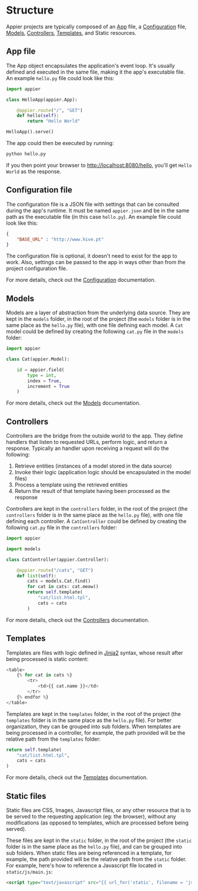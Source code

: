 # Structure

Appier projects are typically composed of an [App](app.md) file, a [Configuration](configuration.md)
file, [Models](models.md), [Controllers](controllers.md), [Templates](templates.md), and Static resources.

## App file

The App object encapsulates the application's event loop. It's usually defined and executed
in the same file, making it the app's executable file. An example `hello.py` file could look like this:

```python
import appier

class HelloApp(appier.App):

    @appier.route("/", "GET")
    def hello(self):
        return "Hello World"

HelloApp().serve()
```

The app could then be executed by running:

```python
python hello.py
```

If you then point your browser to [http://localhost:8080/hello](http://localhost:8080/hello),
you'll get `Hello World` as the response.

## Configuration file

The configuration file is a JSON file with settings that can be consulted during the app's runtime. It must be
named `appier.json` and be in the same path as the executable file (in this case `hello.py`). An example
file could look like this:

```json
{
    "BASE_URL" : "http://www.hive.pt"
}
```

The configuration file is optional, it doesn't need to exist for the app to work. Also, settings can be passed
to the app in ways other than from the project configuration file.

For more details, check out the [Configuration](configuration.md) documentation.

## Models

Models are a layer of abstraction from the underlying data source. They are kept in the `models` folder,
in the root of the project (the `models` folder is in the same place as the `hello.py` file), with one file
defining each model. A `Cat` model could be defined by creating the following `cat.py` file in the `models`
folder:

```python
import appier

class Cat(appier.Model):

    id = appier.field(
        type = int,
        index = True,
        increment = True
    )
```

For more details, check out the [Models](models.md) documentation.

## Controllers

Controllers are the bridge from the outside world to the app. They define handlers that listen to requested
URLs, perform logic, and return a response. Typically an handler upon receiving a request will do the following:

1. Retrieve entities (instances of a model stored in the data source)
2. Invoke their logic (application logic should be encapsulated in the model files)
3. Process a template using the retrieved entities
4. Return the result of that template having been processed as the response

Controllers are kept in the `controllers` folder, in the root of the project (the `controllers` folder is
in the same place as the `hello.py` file), with one file defining each controller. A `CatController`
could be defined by creating the following `cat.py` file in the `controllers` folder:

```python
import appier

import models

class CatController(appier.Controller):

    @appier.route("/cats", "GET")
    def list(self):
        cats = models.Cat.find()
        for cat in cats: cat.meow()
        return self.template(
            "cat/list.html.tpl",
            cats = cats
        )
```

For more details, check out the [Controllers](controllers.md) documentation.

## Templates

Templates are files with logic defined in [Jinja2](http://jinja.pocoo.org/) syntax, whose result after being
processed is static content:

```python
<table>
    {% for cat in cats %}
        <tr>
            <td>{{ cat.name }}</td>
        </tr>
    {% endfor %}
</table>
```

Templates are kept in the `templates` folder, in the root of the project (the `templates` folder is
in the same place as the `hello.py` file). For better organization, they can be grouped into sub folders. 
When templates are being processed in a controller, for example, the path provided will be the relative 
path from the `templates` folder:

```python
return self.template(
    "cat/list.html.tpl",
    cats = cats
)
```

For more details, check out the [Templates](templates.md) documentation.

## Static files

Static files are CSS, Images, Javascript files, or any other resource that is to be served to the requesting
application (eg: the browser), without any modifications (as opposed to templates, which are processed before
being served).

These files are kept in the `static` folder, in the root of the project (the `static` folder is
in the same place as the `hello.py` file), and can be grouped into sub folders. When static
files are being referenced in a template, for example, the path provided will be the relative path from the
`static` folder. For example, here's how to reference a Javascript file located in `static/js/main.js`:

```html
<script type="text/javascript" src="{{ url_for('static', filename = 'js/main.js') }}"></script>
```
